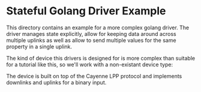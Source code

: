 # Stateful Golang Driver Example

This directory contains an example for a more complex golang driver.
The driver manages state explicitly, allow for keeping data around
across multiple uplinks as well as allow to send multiple values
for the same property in a single uplink.

The kind of device this drivers is designed for is more complex
than suitable for a tutorial like this, so we'll work with
a non-existant device type:

The device is built on top of the Cayenne LPP protocol and
implements downlinks and uplinks for a binary input.
